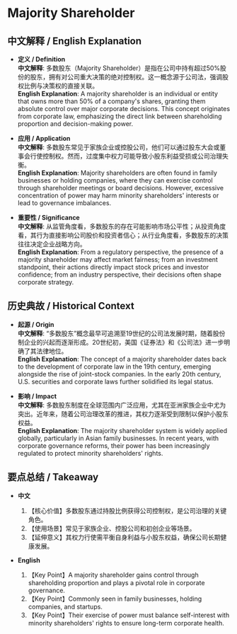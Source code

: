 # Majority Shareholder

## 中文解释 / English Explanation

* **定义 / Definition**  
  **中文解释**: 多数股东（Majority Shareholder）是指在公司中持有超过50%股份的股东，拥有对公司重大决策的绝对控制权。这一概念源于公司法，强调股权比例与决策权的直接关联。  
  **English Explanation**: A majority shareholder is an individual or entity that owns more than 50% of a company's shares, granting them absolute control over major corporate decisions. This concept originates from corporate law, emphasizing the direct link between shareholding proportion and decision-making power.

* **应用 / Application**  
  **中文解释**: 多数股东常见于家族企业或控股公司，他们可以通过股东大会或董事会行使控制权。然而，过度集中权力可能导致小股东利益受损或公司治理失衡。  
  **English Explanation**: Majority shareholders are often found in family businesses or holding companies, where they can exercise control through shareholder meetings or board decisions. However, excessive concentration of power may harm minority shareholders' interests or lead to governance imbalances.

* **重要性 / Significance**  
  **中文解释**: 从监管角度看，多数股东的存在可能影响市场公平性；从投资角度看，其行为直接影响公司股价和投资者信心；从行业角度看，多数股东的决策往往决定企业战略方向。  
  **English Explanation**: From a regulatory perspective, the presence of a majority shareholder may affect market fairness; from an investment standpoint, their actions directly impact stock prices and investor confidence; from an industry perspective, their decisions often shape corporate strategy.

## 历史典故 / Historical Context

* **起源 / Origin**  
  **中文解释**: “多数股东”概念最早可追溯至19世纪的公司法发展时期，随着股份制企业的兴起而逐渐形成。20世纪初，美国《证券法》和《公司法》进一步明确了其法律地位。  
  **English Explanation**: The concept of a majority shareholder dates back to the development of corporate law in the 19th century, emerging alongside the rise of joint-stock companies. In the early 20th century, U.S. securities and corporate laws further solidified its legal status.

* **影响 / Impact**  
  **中文解释**: 多数股东制度在全球范围内广泛应用，尤其在亚洲家族企业中尤为突出。近年来，随着公司治理改革的推进，其权力逐渐受到限制以保护小股东权益。  
  **English Explanation**: The majority shareholder system is widely applied globally, particularly in Asian family businesses. In recent years, with corporate governance reforms, their power has been increasingly regulated to protect minority shareholders' rights.

## 要点总结 / Takeaway

* **中文**  
  1. 【核心价值】多数股东通过持股比例获得公司控制权，是公司治理的关键角色。  
  2. 【使用场景】常见于家族企业、控股公司和初创企业等场景。  
  3. 【延伸意义】其权力行使需平衡自身利益与小股东权益，确保公司长期健康发展。

* **English**  
  1. 【Key Point】A majority shareholder gains control through shareholding proportion and plays a pivotal role in corporate governance.  
  2. 【Key Point】Commonly seen in family businesses, holding companies, and startups.  
  3. 【Key Point】Their exercise of power must balance self-interest with minority shareholders' rights to ensure long-term corporate health.